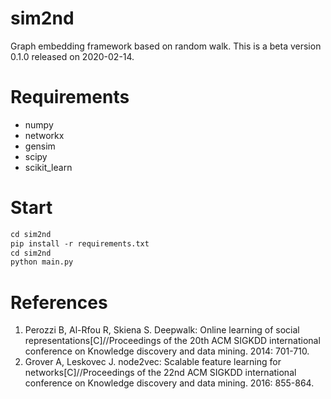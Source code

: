 # sim2nd
Graph embedding framework based on random walk. 
This is a beta version 0.1.0 released on 2020-02-14.

# Requirements
+ numpy
+ networkx
+ gensim
+ scipy
+ scikit_learn

# Start
```markdown
cd sim2nd
pip install -r requirements.txt
cd sim2nd
python main.py
```

# References
1. Perozzi B, Al-Rfou R, Skiena S. Deepwalk: Online learning of social representations[C]//Proceedings of the 20th ACM SIGKDD international conference on Knowledge discovery and data mining. 2014: 701-710.
2. Grover A, Leskovec J. node2vec: Scalable feature learning for networks[C]//Proceedings of the 22nd ACM SIGKDD international conference on Knowledge discovery and data mining. 2016: 855-864.